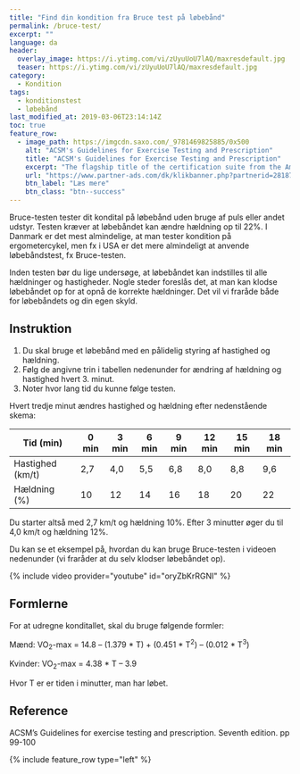 ```yaml
---
title: "Find din kondition fra Bruce test på løbebånd"
permalink: /bruce-test/
excerpt: ""
language: da
header:
  overlay_image: https://i.ytimg.com/vi/zUyuUoU7lAQ/maxresdefault.jpg
  teaser: https://i.ytimg.com/vi/zUyuUoU7lAQ/maxresdefault.jpg
category:
  - Kondition
tags:
  - konditionstest
  - løbebånd
last_modified_at: 2019-03-06T23:14:14Z
toc: true
feature_row:
  - image_path: https://imgcdn.saxo.com/_9781469825885/0x500
    alt: "ACSM's Guidelines for Exercise Testing and Prescription"
    title: "ACSM's Guidelines for Exercise Testing and Prescription"
    excerpt: "The flagship title of the certification suite from the American College of Sports Medicine, ACSM's Guidelines for Exercise Testing and Prescription is a handbook that delivers scientifically based standards on exercise testing and prescription to the certification candidate, the professional, and the student. The 9th edition focuses on evidence-based recommendations that reflect the latest research and clinical information."
    url: "https://www.partner-ads.com/dk/klikbanner.php?partnerid=28187&bannerid=43264&htmlurl=https://www.saxo.com/dk/acsms-guidelines-for-exercise-testing-and-prescription_american-college-of-sports-medicine_epub_9781469825885?gclid=CjwKCAiA5JnuBRA-EiwA-0ggPdXHFExjFsqJLnGbAfydZFfXbHNc8LCSWFplRzuKmJ9vjX1Z3A8TfRoCzqgQAvD_BwE"
    btn_label: "Læs mere"
    btn_class: "btn--success"
---
```


Bruce-testen tester dit kondital på løbebånd uden bruge af puls eller andet udstyr. Testen kræver at løbebåndet kan ændre hældning op til 22%. I Danmark er det mest almindelige, at man tester kondition på ergometercykel, men fx i USA er det mere almindeligt at anvende løbebåndstest, fx Bruce-testen.

Inden testen bør du lige undersøge, at løbebåndet kan indstilles til alle hældninger og hastigheder. Nogle steder foreslås det, at man kan klodse løbebåndet op for at opnå de korrekte hældninger. Det vil vi fraråde både for løbebåndets og din egen skyld.

## Instruktion

1. Du skal bruge et løbebånd med en pålidelig styring af hastighed og hældning.
2. Følg de angivne trin i tabellen nedenunder for ændring af hældning og hastighed hvert 3. minut.
3. Noter hvor lang tid du kunne følge testen.

Hvert tredje minut ændres hastighed og hældning efter nedenstående skema:

| Tid (min)	       | 0 min	| 3 min	| 6 min	| 9 min	| 12 min | 15 min | 18 min |
|------------------|--------|-------|-------|-------|--------|--------|--------|
| Hastighed (km/t) | 2,7	  | 4,0	  | 5,5	  | 6,8   | 8,0    | 8,8    | 9,6    |
| Hældning (%)	   | 10	    | 12	  | 14    | 16    | 18     | 20     | 22     |

Du starter altså med 2,7 km/t og hældning 10%. Efter 3 minutter øger du til 4,0 km/t og hældning 12%.

Du kan se et eksempel på, hvordan du kan bruge Bruce-testen i videoen nedenunder (vi fraråder at du selv klodser løbebåndet op).

{% include video provider="youtube" id="oryZbKrRGNI" %}

## Formlerne

For at udregne konditallet, skal du bruge følgende formler:

Mænd: VO<sub>2</sub>-max = 14.8 – (1.379 * T) + (0.451 * T<sup>2</sup>) – (0.012 * T<sup>3</sup>)

Kvinder: VO<sub>2</sub>-max = 4.38 * T – 3.9

Hvor T er er tiden i minutter, man har løbet.

## Reference

ACSM’s Guidelines for exercise testing and prescription. Seventh edition. pp 99-100

{% include feature_row type="left" %}
